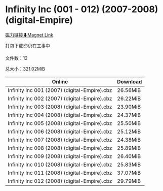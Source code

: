 # Infinity Inc (001 - 012) (2007-2008) (digital-Empire)

[磁力链接⬇Magnet Link](magnet:?xt=urn:btih:034d45ebc6a003d5197292b0c93b6529183dc79e&dn=Infinity%20Inc%20%28001%20-%20012%29%20%282007-2008%29%20%28digital-Empire%29)

打包下载📦仍在工事中

文件数：12

总大小：321.02MiB

Online | Download
--- | ---
Infinity Inc 001 (2007) (digital-Empire).cbz | 26.56MiB
Infinity Inc 002 (2007) (digital-Empire).cbz | 26.22MiB
Infinity Inc 003 (2008) (digital-Empire).cbz | 23.90MiB
Infinity Inc 004 (2008) (digital-Empire).cbz | 24.37MiB
Infinity Inc 005 (2008) (digital-Empire).cbz | 25.50MiB
Infinity Inc 006 (2008) (digital-Empire).cbz | 25.12MiB
Infinity Inc 007 (2008) (digital-Empire).cbz | 24.38MiB
Infinity Inc 008 (2008) (digital-Empire).cbz | 25.89MiB
Infinity Inc 009 (2008) (digital-Empire).cbz | 26.40MiB
Infinity Inc 010 (2008) (digital-Empire).cbz | 25.83MiB
Infinity Inc 011 (2008) (digital-Empire).cbz | 37.07MiB
Infinity Inc 012 (2008) (digital-Empire).cbz | 29.79MiB